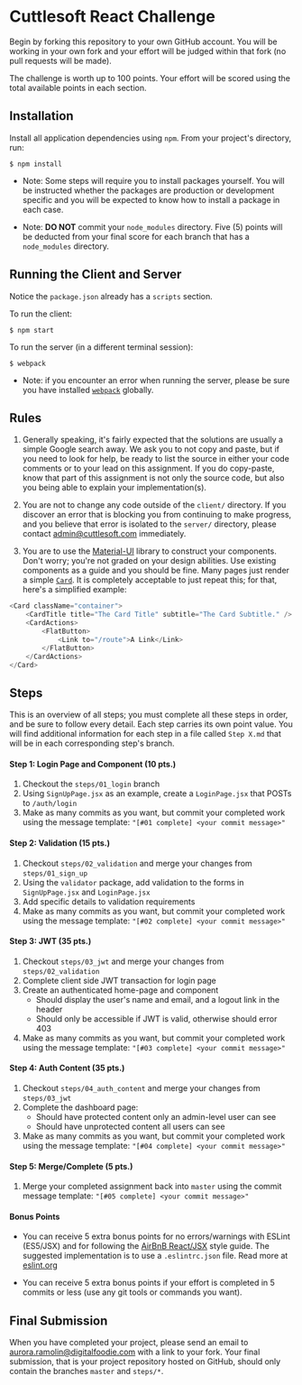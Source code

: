 Cuttlesoft React Challenge
==========================

Begin by forking this repository to your own GitHub account. You will be working in your own fork and your effort will be judged within that fork (no pull requests will be made).

The challenge is worth up to 100 points. Your effort will be scored using the total available points in each section.

## Installation

Install all application dependencies using `npm`. From your project's directory, run:
```
$ npm install
```

 - Note: Some steps will require you to install packages yourself. You will be instructed whether the packages are production or development specific and you will be expected to know how to install a package in each case.

 - Note: **DO NOT** commit your `node_modules` directory. Five (5) points will be deducted from your final score for each branch that has a `node_modules` directory.

## Running the Client and Server

Notice the `package.json` already has a `scripts` section.

To run the client:
```
$ npm start
```

To run the server (in a different terminal session):
```
$ webpack
```

 - Note: if you encounter an error when running the server, please be sure you have installed [`webpack`](https://webpack.github.io/) globally.

## Rules

1. Generally speaking, it's fairly expected that the solutions are usually a simple Google search away. We ask you to not copy and paste, but if you need to look for help, be ready to list the source in either your code comments or to your lead on this assignment. If you do copy-paste, know that part of this assignment is not only the source code, but also you being able to explain your implementation(s).

2. You are not to change any code outside of the `client/` directory. If you discover an error that is blocking you from continuing to make progress, and you believe that error is isolated to the `server/` directory, please contact admin@cuttlesoft.com immediately.

3. You are to use the [Material-UI](http://www.material-ui.com/#/) library to construct your components. Don't worry; you're not graded on your design abilities. Use existing components as a guide and you should be fine. Many pages just render a simple [`Card`](http://www.material-ui.com/#/components/card). It is completely acceptable to just repeat this; for that, here's a simplified example:
```javascript
<Card className="container">
    <CardTitle title="The Card Title" subtitle="The Card Subtitle." />
    <CardActions>
        <FlatButton>
            <Link to="/route">A Link</Link>
        </FlatButton>
    </CardActions>
</Card>
```


## Steps

This is an overview of all steps; you must complete all these steps in order, and be sure to follow every detail. Each step carries its own point value. You will find additional information for each step in a file called `Step X.md` that will be in each corresponding step's branch.

#### Step 1: Login Page and Component (10 pts.)
 1. Checkout the `steps/01_login` branch
 2. Using `SignUpPage.jsx` as an example, create a `LoginPage.jsx` that POSTs to `/auth/login`
 3. Make as many commits as you want, but commit your completed work using the message template: `"[#01 complete] <your commit message>"`

#### Step 2: Validation (15 pts.)
 1. Checkout `steps/02_validation` and merge your changes from `steps/01_sign_up`
 2. Using the `validator` package, add validation to the forms in `SignUpPage.jsx` and `LoginPage.jsx`
 3. Add specific details to validation requirements
 4. Make as many commits as you want, but commit your completed work using the message template: `"[#02 complete] <your commit message>"`

#### Step 3: JWT (35 pts.)
 1. Checkout `steps/03_jwt` and merge your changes from `steps/02_validation`
 2. Complete client side JWT transaction for login page
 3. Create an authenticated home-page and component
    - Should display the user's name and email, and a logout link in the header
    - Should only be accessible if JWT is valid, otherwise should error 403
 4. Make as many commits as you want, but commit your completed work using the message template: `"[#03 complete] <your commit message>"`

#### Step 4: Auth Content (35 pts.)
 1. Checkout `steps/04_auth_content` and merge your changes from `steps/03_jwt`
 2. Complete the dashboard page:
    - Should have protected content only an admin-level user can see
    - Should have unprotected content all users can see
 3. Make as many commits as you want, but commit your completed work using the message template: `"[#04 complete] <your commit message>"`

#### Step 5: Merge/Complete (5 pts.)
 1. Merge your completed assignment back into `master` using the commit message template: `"[#05 complete] <your commit message>"`

#### Bonus Points
- You can receive 5 extra bonus points for no errors/warnings with ESLint (ES5/JSX) and for following the [AirBnB React/JSX](https://github.com/airbnb/javascript/tree/master/react) style guide. The suggested implementation is to use a `.eslintrc.json` file. Read more at [eslint.org](http://eslint.org/)

- You can receive 5 extra bonus points if your effort is completed in 5 commits or less (use any git tools or commands you want).


## Final Submission

When you have completed your project, please send an email to aurora.ramolin@digitalfoodie.com with a link to your fork. Your final submission, that is your project repository hosted on GitHub, should only contain the branches `master` and `steps/*`.
